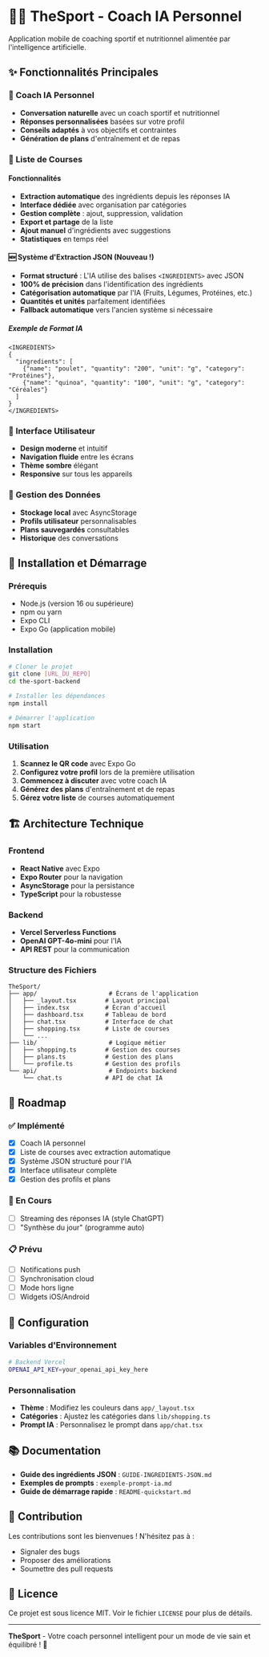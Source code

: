 # 🏃‍♂️ TheSport - Coach IA Personnel

Application mobile de coaching sportif et nutritionnel alimentée par l'intelligence artificielle.

## ✨ Fonctionnalités Principales

### 🤖 Coach IA Personnel
- **Conversation naturelle** avec un coach sportif et nutritionnel
- **Réponses personnalisées** basées sur votre profil
- **Conseils adaptés** à vos objectifs et contraintes
- **Génération de plans** d'entraînement et de repas

### 🛒 Liste de Courses

#### Fonctionnalités
- **Extraction automatique** des ingrédients depuis les réponses IA
- **Interface dédiée** avec organisation par catégories
- **Gestion complète** : ajout, suppression, validation
- **Export et partage** de la liste
- **Ajout manuel** d'ingrédients avec suggestions
- **Statistiques** en temps réel

#### 🆕 Système d'Extraction JSON (Nouveau !)
- **Format structuré** : L'IA utilise des balises `<INGREDIENTS>` avec JSON
- **100% de précision** dans l'identification des ingrédients
- **Catégorisation automatique** par l'IA (Fruits, Légumes, Protéines, etc.)
- **Quantités et unités** parfaitement identifiées
- **Fallback automatique** vers l'ancien système si nécessaire

##### Exemple de Format IA
```
<INGREDIENTS>
{
  "ingredients": [
    {"name": "poulet", "quantity": "200", "unit": "g", "category": "Protéines"},
    {"name": "quinoa", "quantity": "100", "unit": "g", "category": "Céréales"}
  ]
}
</INGREDIENTS>
```

### 📱 Interface Utilisateur
- **Design moderne** et intuitif
- **Navigation fluide** entre les écrans
- **Thème sombre** élégant
- **Responsive** sur tous les appareils

### 💾 Gestion des Données
- **Stockage local** avec AsyncStorage
- **Profils utilisateur** personnalisables
- **Plans sauvegardés** consultables
- **Historique** des conversations

## 🚀 Installation et Démarrage

### Prérequis
- Node.js (version 16 ou supérieure)
- npm ou yarn
- Expo CLI
- Expo Go (application mobile)

### Installation
```bash
# Cloner le projet
git clone [URL_DU_REPO]
cd the-sport-backend

# Installer les dépendances
npm install

# Démarrer l'application
npm start
```

### Utilisation
1. **Scannez le QR code** avec Expo Go
2. **Configurez votre profil** lors de la première utilisation
3. **Commencez à discuter** avec votre coach IA
4. **Générez des plans** d'entraînement et de repas
5. **Gérez votre liste** de courses automatiquement

## 🏗️ Architecture Technique

### Frontend
- **React Native** avec Expo
- **Expo Router** pour la navigation
- **AsyncStorage** pour la persistance
- **TypeScript** pour la robustesse

### Backend
- **Vercel Serverless Functions**
- **OpenAI GPT-4o-mini** pour l'IA
- **API REST** pour la communication

### Structure des Fichiers
```
TheSport/
├── app/                    # Écrans de l'application
│   ├── _layout.tsx        # Layout principal
│   ├── index.tsx          # Écran d'accueil
│   ├── dashboard.tsx      # Tableau de bord
│   ├── chat.tsx           # Interface de chat
│   ├── shopping.tsx       # Liste de courses
│   └── ...
├── lib/                    # Logique métier
│   ├── shopping.ts        # Gestion des courses
│   ├── plans.ts           # Gestion des plans
│   └── profile.ts         # Gestion des profils
└── api/                    # Endpoints backend
    └── chat.ts            # API de chat IA
```

## 🎯 Roadmap

### ✅ Implémenté
- [x] Coach IA personnel
- [x] Liste de courses avec extraction automatique
- [x] Système JSON structuré pour l'IA
- [x] Interface utilisateur complète
- [x] Gestion des profils et plans

### 🚧 En Cours
- [ ] Streaming des réponses IA (style ChatGPT)
- [ ] "Synthèse du jour" (programme auto)

### 📋 Prévu
- [ ] Notifications push
- [ ] Synchronisation cloud
- [ ] Mode hors ligne
- [ ] Widgets iOS/Android

## 🔧 Configuration

### Variables d'Environnement
```bash
# Backend Vercel
OPENAI_API_KEY=your_openai_api_key_here
```

### Personnalisation
- **Thème** : Modifiez les couleurs dans `app/_layout.tsx`
- **Catégories** : Ajustez les catégories dans `lib/shopping.ts`
- **Prompt IA** : Personnalisez le prompt dans `app/chat.tsx`

## 📚 Documentation

- **Guide des ingrédients JSON** : `GUIDE-INGREDIENTS-JSON.md`
- **Exemples de prompts** : `exemple-prompt-ia.md`
- **Guide de démarrage rapide** : `README-quickstart.md`

## 🤝 Contribution

Les contributions sont les bienvenues ! N'hésitez pas à :
- Signaler des bugs
- Proposer des améliorations
- Soumettre des pull requests

## 📄 Licence

Ce projet est sous licence MIT. Voir le fichier `LICENSE` pour plus de détails.

---

**TheSport** - Votre coach personnel intelligent pour un mode de vie sain et équilibré ! 🎯
